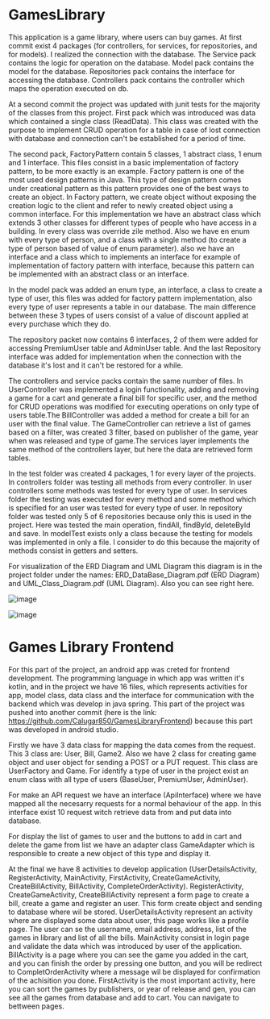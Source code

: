 # GamesLibrary
This application is a game library, where users can buy games.
At first commit exist 4 packages (for controllers, for services, for repositories, and for models).
I realized the connection with the database.
The Service pack contains the logic for operation on the database.
Model pack contains the model for the database.
Repositories pack contains the interface for accessing the database.
Controllers pack contains the controller which maps the operation executed on db.

At a second commit the project was updated with junit tests for the majority of the classes from this project.
  First pack which was introduced was data which contained a single class (ReadData). This class was created with the purpose to implement CRUD operation for a table in case of lost connection with database and connection can't be established for a period of time.
  
  The second pack, FactoryPattern contain 5 classes, 1 abstract class, 1 enum and 1 interface. This files consist in a basic implementation of factory pattern, to be more exactly is an example. Factory pattern is one of the most used design patterns in Java. This type of design pattern comes under creational pattern as this pattern provides one of the best ways to create an object. In Factory pattern, we create object without exposing the creation logic to the client and refer to newly created object using a common interface. For this implementation we have an abstract class which extends 3 other classes for different types of people who have access in a building. In every class was override zile method. Also we have en enum with every type of person, and a class with a single method (to create a type of person based of value of enum parameter). also we have an interface and a class which to implements an interface for example of implementation of factory pattern with interface, because this pattern can be implemented with an abstract class or an interface.
  
  In the model pack was added an enum type, an interface, a class to create a type of user, this files was added for factory pattern implementation, also every type of user represents a table in our database. The main difference between these 3 types of users consist of a value of discount applied at every purchase which they do.
  
  The repository packet now contains 6 interfaces, 2 of them were added for accessing PremiumUser table and AdminUser table. And the last Repository interface was added for implementation when the connection with the database it's lost and it can't be restored for a while.
  
  The controllers and service packs contain the same number of files. In UserController was implemented a login functionality, adding and removing a game for a cart and generate a final bill for specific user, and the method for CRUD operations was modified for executing operations on only type of users table.The BillController was added a method for create a bill for an user with the final value. The GameController can retrieve a list of games based on a filter, was created 3 filter, based on publisher of the game, year when was released and type of game.The services layer implements the same method of the controllers layer, but here the data are retrieved form tables.
  
  In the test folder was created 4 packages, 1 for every layer of the projects. In controllers folder was testing all methods from every controller. In user controllers some methods was tested for every type of user. In services folder the testing was executed for every method and some method which is specified for an user was tested for every type of user. In repository folder was tested only 5 of 6 repositories because only this is used in the project. Here was tested the main operation, findAll, findById, deleteById and save. In modelTest exists only a class because the testing for models was implemented in only a file. I consider to do this because the majority of methods consist in getters and setters.
  
  For visualization of the ERD Diagram and UML Diagram this diagram is in the project folder under the names: ERD_DataBase_Diagram.pdf (ERD Diagram)  and UML_Class_Diagram.pdf (UML Diagram). Also you can see right here.


![image](https://user-images.githubusercontent.com/72302669/166143342-448cd8a2-b280-4216-9b31-54145475f711.png)

![image](https://user-images.githubusercontent.com/72302669/166143351-dadd1cd4-0c39-4b17-b127-4fd844976fc0.png)

  
# Games Library Frontend
  
  For this part of the project, an android app was creted for frontend development. The programming language in which app was written it's kotlin, and in the project we have 16 files, which represents activities for app, model class, data class and the interface for communication with the backend which was develop in java spring. This part of the project was pushed into another commit (here is the link: https://github.com/Calugar850/GamesLibraryFrontend) because this part was developed in android studio.
  
  Firstly we have 3 data class for mapping the data comes from the request. This 3 class are: User, Bill, Game2. Also we have 2 class for creating game object and user object for sending a POST or a PUT request. This class are UserFactory and Game. For identify a type of user in the project exist an enum class with all type of users (BaseUser, PremiumUser, AdminUser).
  
  For make an API request we have an interface (ApiInterface) where we have mapped all the necesarry requests for a normal behaviour of the app. In this interface exist 10 request witch retrieve data from and put data into database.

  For display the list of games to user and the buttons to add in cart and delete the game from list we have an adapter class GameAdapter which is responsible to create a new object of this type and display it.
  
  At the final we have 8 activities to develop application (UserDetailsActivity, RegisterActivity, MainActivity, FirstActivity, CreateGameActivity, CreateBillActivity, BillActivity, CompleteOrderActivity). RegisterActivity, CreateGameActivity, CreateBillActivity represent a form page to create a bill, create a game and register an user. This form create object and sending to database where wil be stored. UserDetailsActivity represent an activity where are displayed some data about user, this page works like a profile page. The user can se the username, email address, address, list of the games in library and list of all the bills. MainActivity consist in login page and validate the data which was introduced by user of the application. BillActivity is a page where you can see the game you added in the cart, and you can finish the order by pressing one button, and you will be redirect to CompletOrderActivity where a message wil be displayed for confirmation of the achisition you done. FirstActivity is the most important activity, here you can sort the games by publishers, or year of release and gen, you can see all the games from database and add to cart. You can navigate to bettween pages.
